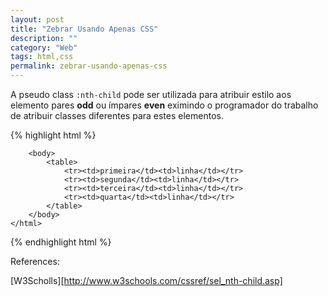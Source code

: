 ```yaml
---
layout: post
title: "Zebrar Usando Apenas CSS"
description: ""
category: "Web"
tags: html,css
permalink: zebrar-usando-apenas-css
---
```


A pseudo class `:nth-child` pode ser utilizada para atribuir estilo aos elemento pares __odd__ ou ímpares __even__ eximindo o programador do trabalho de atribuir classes diferentes para estes elementos.

{% highlight html %}
    <html>
        <style>
            table tr:nth-child(even) { background-color: #CCC; }
        </style>

        <body>
            <table>
                <tr><td>primeira</td><td>linha</td></tr>
                <tr><td>segunda</td><td>linha</td></tr>
                <tr><td>terceira</td><td>linha</td></tr>
                <tr><td>quarta</td><td>linha</td></tr>
            </table>
        </body>
    </html>
{% endhighlight html %}

References:

[W3Scholls][http://www.w3schools.com/cssref/sel_nth-child.asp]